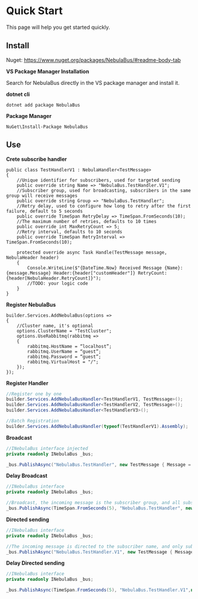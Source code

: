 # Quick Start

This page will help you get started quickly.

## Install
Nuget: https://www.nuget.org/packages/NebulaBus/#readme-body-tab

**VS Package Manager Installation**

Search for NebulaBus directly in the VS package manager and install it.

**dotnet cli**

```
dotnet add package NebulaBus
```

**Package Manager**

```
NuGet\Install-Package NebulaBus
```

## Use

**Crete subscribe handler**
```
public class TestHandlerV1 : NebulaHandler<TestMessage>
{
    //Unique identifier for subscribers, used for targeted sending
    public override string Name => "NebulaBus.TestHandler.V1";
    //Subscriber group, used for broadcasting, subscribers in the same group will receive messages
    public override string Group => "NebulaBus.TestHandler";
    //Retry delay, used to configure how long to retry after the first failure, default to 5 seconds
    public override TimeSpan RetryDelay => TimeSpan.FromSeconds(10);
    //The maximum number of retries, defaults to 10 times
    public override int MaxRetryCount => 5;
    //Retry interval, defaults to 10 seconds
    public override TimeSpan RetryInterval => TimeSpan.FromSeconds(10);

    protected override async Task Handle(TestMessage message, NebulaHeader header)
    {
        Console.WriteLine($"{DateTime.Now} Received Message {Name}:{message.Message} Header:{header["customHeader"]} RetryCount:{header[NebulaHeader.RetryCount]}");
        //TODO: your logic code
    }
}
```
**Register NebulaBus**
```
builder.Services.AddNebulaBus(options =>
{
    //Cluster name, it's optional
    options.ClusterName = "TestCluster";
    options.UseRabbitmq(rabbitmq =>
    {
        rabbitmq.HostName = “localhost”;
        rabbitmq.UserName = “guest”;
        rabbitmq.Password = “guest”;
        rabbitmq.VirtualHost = "/";
    });
});
```

**Register Handler**
```C#
//Register one by one
builder.Services.AddNebulaBusHandler<TestHandlerV1, TestMessage>();
builder.Services.AddNebulaBusHandler<TestHandlerV2, TestMessage>();
builder.Services.AddNebulaBusHandler<TestHandlerV3>();

//Batch Registration
builder.Services.AddNebulaBusHandler(typeof(TestHandlerV1).Assembly);
```

**Broadcast**

```C#
//INebulaBus interface injected
private readonly INebulaBus _bus;

_bus.PublishAsync("NebulaBus.TestHandler", new TestMessage { Message = "Hello World" });
```

**Delay Broadcast**

```C#
//INebulaBus interface
private readonly INebulaBus _bus;

//Broadcast, the incoming message is the subscriber group, and all subscribers in the same group will receive the message
_bus.PublishAsync(TimeSpan.FromSeconds(5), "NebulaBus.TestHandler", new TestMessage { Message = "Hello World" });
```
**Directed sending**

```C#
//INebulaBus interface
private readonly INebulaBus _bus;

//The incoming message is directed to the subscriber name, and only subscribers with that name will receive the message
_bus.PublishAsync("NebulaBus.TestHandler.V1", new TestMessage { Message = "Hello World" });
```
**Delay Directed sending**

```C#
//INebulaBus interface
private readonly INebulaBus _bus;

_bus.PublishAsync(TimeSpan.FromSeconds(5), "NebulaBus.TestHandler.V1",new TestMessage { Message = "Hello World" });
```


